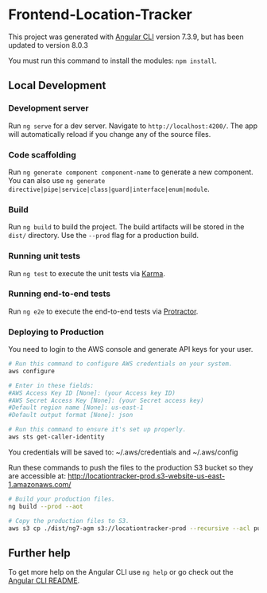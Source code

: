 # Frontend-Location-Tracker

This project was generated with [Angular CLI](https://github.com/angular/angular-cli) version 7.3.9, but has been updated to version 8.0.3

You must run this command to install the modules: `npm install`.

## Local Development

### Development server

Run `ng serve` for a dev server. Navigate to `http://localhost:4200/`. The app will automatically reload if you change any of the source files.

### Code scaffolding

Run `ng generate component component-name` to generate a new component. You can also use `ng generate directive|pipe|service|class|guard|interface|enum|module`.

### Build

Run `ng build` to build the project. The build artifacts will be stored in the `dist/` directory. Use the `--prod` flag for a production build.

### Running unit tests

Run `ng test` to execute the unit tests via [Karma](https://karma-runner.github.io).

### Running end-to-end tests

Run `ng e2e` to execute the end-to-end tests via [Protractor](http://www.protractortest.org/).

### Deploying to Production

You need to login to the AWS console and generate API keys for your user.

```bash
# Run this command to configure AWS credentials on your system.
aws configure

# Enter in these fields:
#AWS Access Key ID [None]: (your Access key ID)
#AWS Secret Access Key [None]: (your Secret access key)
#Default region name [None]: us-east-1
#Default output format [None]: json 

# Run this command to ensure it's set up properly.
aws sts get-caller-identity
```

You credentials will be saved to: ~/.aws/credentials and ~/.aws/config

Run these commands to push the files to the production S3 bucket so they are accessible at:
http://locationtracker-prod.s3-website-us-east-1.amazonaws.com/

```bash
# Build your production files.
ng build --prod --aot

# Copy the production files to S3.
aws s3 cp ./dist/ng7-agm s3://locationtracker-prod --recursive --acl public-read
```

## Further help

To get more help on the Angular CLI use `ng help` or go check out the [Angular CLI README](https://github.com/angular/angular-cli/blob/master/README.md).